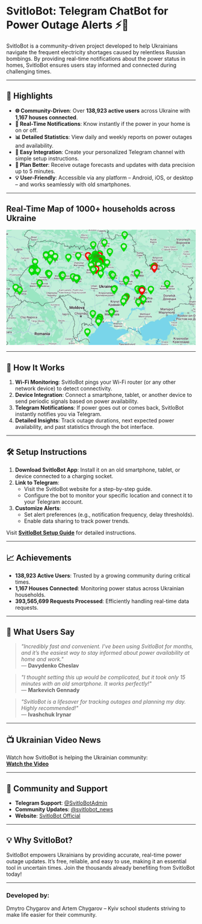 # SvitloBot: Telegram ChatBot for Power Outage Alerts ⚡📲

SvitloBot is a community-driven project developed to help Ukrainians navigate the frequent electricity shortages caused by relentless Russian bombings. By providing real-time notifications about the power status in homes, SvitloBot ensures users stay informed and connected during challenging times.

---

## 🌟 Highlights
- **🌐 Community-Driven**: Over **138,923 active users** across Ukraine with **1,167 houses connected**.
- **🚨 Real-Time Notifications**: Know instantly if the power in your home is on or off.
- **📊 Detailed Statistics**: View daily and weekly reports on power outages and availability.
- **🤖 Easy Integration**: Create your personalized Telegram channel with simple setup instructions.
- **📅 Plan Better**: Receive outage forecasts and updates with data precision up to 5 minutes.
- **💡 User-Friendly**: Accessible via any platform – Android, iOS, or desktop – and works seamlessly with old smartphones.

---
## Real-Time Map of 1000+ households across Ukraine
![Real-Time Map](./RealTimeMap.jpg)

---

## 🚀 How It Works

1. **Wi-Fi Monitoring**: SvitloBot pings your Wi-Fi router (or any other network device) to detect connectivity.
2. **Device Integration**: Connect a smartphone, tablet, or another device to send periodic signals based on power availability.
3. **Telegram Notifications**: If power goes out or comes back, SvitloBot instantly notifies you via Telegram.
4. **Detailed Insights**: Track outage durations, next expected power availability, and past statistics through the bot interface.

---

## 🛠️ Setup Instructions

1. **Download SvitloBot App**: Install it on an old smartphone, tablet, or device connected to a charging socket.
2. **Link to Telegram**:
   - Visit the SvitloBot website for a step-by-step guide.
   - Configure the bot to monitor your specific location and connect it to your Telegram account.
3. **Customize Alerts**:
   - Set alert preferences (e.g., notification frequency, delay thresholds).
   - Enable data sharing to track power trends.

Visit **[SvitloBot Setup Guide](https://svitlobot.in.ua)** for detailed instructions.

---

## 📈 Achievements
- **138,923 Active Users**: Trusted by a growing community during critical times.
- **1,167 Houses Connected**: Monitoring power status across Ukrainian households.
- **393,565,699 Requests Processed**: Efficiently handling real-time data requests.

---

## 🎤 What Users Say

> *"Incredibly fast and convenient. I’ve been using SvitloBot for months, and it’s the easiest way to stay informed about power availability at home and work."*  
> — **Davydenko Cheslav**

> *"I thought setting this up would be complicated, but it took only 15 minutes with an old smartphone. It works perfectly!"*  
> — **Markevich Gennady**

> *"SvitloBot is a lifesaver for tracking outages and planning my day. Highly recommended!"*  
> — **Ivashchuk Irynar**

---

## 📺 Ukrainian Video News

Watch how SvitloBot is helping the Ukrainian community:  
**[Watch the Video](https://www.youtube.com/watch?v=MlPzJVBhyzU)**  

---

## 💬 Community and Support

- **Telegram Support**: [@SvitloBotAdmin](https://t.me/SvitloBotAdmin)
- **Community Updates**: [@svitlobot_news](https://t.me/svitlobot_news)
- **Website**: [SvitloBot Official](https://svitlobot.in.ua)

---

## 💡 Why SvitloBot?

SvitloBot empowers Ukrainians by providing accurate, real-time power outage updates. It’s free, reliable, and easy to use, making it an essential tool in uncertain times. Join the thousands already benefiting from SvitloBot today!

---
### Developed by:  
Dmytro Chygarov and Artem Chygarov – Kyiv school students striving to make life easier for their community.
